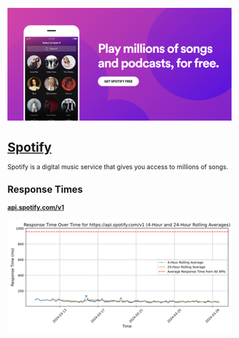 [![Visit Spotify](imagePreview.png)](https://developer.spotify.com)

# [Spotify](https://developer.spotify.com)

Spotify is a digital music service that gives you access to millions of songs.

## Response Times

#### [api.spotify.com/v1](https://api.spotify.com/v1)

![api.spotify.com/v1](response-time-charts/6170692e73706f746966792e636f6d2f7631.svg)
